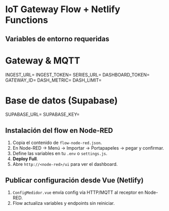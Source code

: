 # IoT Gateway Flow + Netlify Functions

## Variables de entorno requeridas

# Gateway & MQTT
INGEST_URL=
INGEST_TOKEN=
SERIES_URL=
DASHBOARD_TOKEN=
GATEWAY_ID=
DASH_METRIC=
DASH_LIMIT=

# Base de datos (Supabase)
SUPABASE_URL=
SUPABASE_KEY=

## Instalación del flow en Node-RED
1. Copia el contenido de `flow-node-red.json`.
2. En Node-RED → Menú → Importar → Portapapeles → pegar y confirmar.
3. Define las variables en tu `.env` o `settings.js`.
4. **Deploy Full**.
5. Abre `http://<node-red>/ui` para ver el dashboard.

## Publicar configuración desde Vue (Netlify)
1. `ConfigMedidor.vue` envía config vía HTTP/MQTT al receptor en Node-RED.
2. Flow actualiza variables y endpoints sin reiniciar.


